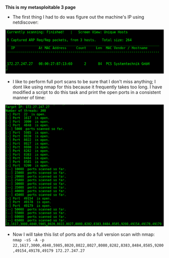 **This is my metasploitable 3 page**

- The first thing I had to do was figure out the machine's IP using netdiscover:

![Image](images/mtsplt3/wt1/netdiscover.png)

- I like to perform full port scans to be sure that I don't miss anything; I dont like using nmap for this because it frequently takes too long. I have modified a script to do this task and print the open ports in a consistent manner of time:

![Image](images/mtsplt3/wt1/fullportscan.png)


- Now I will take this list of ports and do a full version scan with nmap:
`nmap -sS -A -p 22,1617,3000,4848,5985,8020,8022,8027,8080,8282,8383,8484,8585,9200,49154,49178,49179 172.27.247.27`
